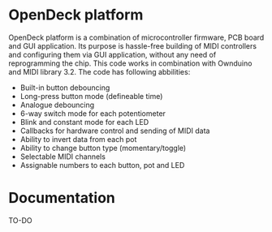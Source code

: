 # OpenDeck platform

OpenDeck platform is a combination of microcontroller firmware, PCB board and GUI application. Its purpose is hassle-free building of
MIDI controllers and configuring them via GUI application, without any need of reprogramming the chip. This code works in combination with
Ownduino and MIDI library 3.2. The code has following abbilities:

* Built-in button debouncing
* Long-press button mode (defineable time)
* Analogue debouncing
* 6-way switch mode for each potentiometer
* Blink and constant mode for each LED
* Callbacks for hardware control and sending of MIDI data
* Ability to invert data from each pot
* Ability to change button type (momentary/toggle)
* Selectable MIDI channels
* Assignable numbers to each button, pot and LED

# Documentation

TO-DO